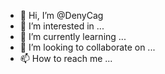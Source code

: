 - 👋 Hi, I’m @DenyCag
- 👀 I’m interested in ...
- 🌱 I’m currently learning ...
- 💞️ I’m looking to collaborate on ...
- 📫 How to reach me ...

<!---
DenyCag/DenyCag is a ✨ special ✨ repository because its `README.md` (this file) appears on your GitHub profile.
You can click the Preview link to take a look at your changes.
--->
